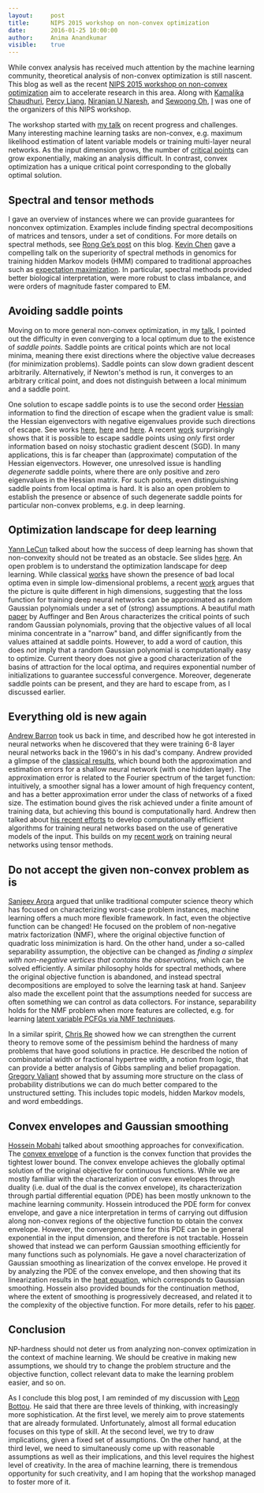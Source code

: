 ```yaml
---
layout:     post
title:      NIPS 2015 workshop on non-convex optimization
date:       2016-01-25 10:00:00
author:     Anima Anandkumar
visible:    true
---
```


While convex analysis has received much attention by the machine learning community, theoretical analysis of non-convex optimization  is still nascent. This blog as well as the recent [NIPS 2015 workshop on non-convex optimization](https://sites.google.com/site/nips2015nonconvexoptimization/home) aim to  accelerate research in this area. Along with [Kamalika Chaudhuri](http://cseweb.ucsd.edu/~kamalika/),  [Percy Liang](http://cs.stanford.edu/~pliang/),  [Niranjan U Naresh](http://www.ics.uci.edu/~numanare/), and [Sewoong Oh](http://web.engr.illinois.edu/~swoh/), [I](http://newport.eecs.uci.edu/anandkumar/) was one of the organizers of this  NIPS workshop. 

The workshop started with [my talk](https://docs.google.com/viewer?a=v&pid=sites&srcid=ZGVmYXVsdGRvbWFpbnxuaXBzMjAxNW5vbmNvbnZleG9wdGltaXphdGlvbnxneDo0OGYxMDE2ZjFhNjlkNGRi) on recent progress and challenges. Many interesting machine learning tasks are non-convex, e.g. maximum likelihood estimation of  latent variable models or training  multi-layer neural networks. As the input dimension grows, the  number of [critical points](https://en.wikipedia.org/wiki/Critical_point_(mathematics)) can grow exponentially, making an analysis difficult. In contrast, convex optimization has a unique critical point corresponding to the globally optimal solution. 

## Spectral and tensor methods

I gave an overview of instances where we can provide guarantees for nonconvex optimization. Examples include finding spectral decompositions of matrices and tensors, under a set of conditions. For more details on spectral methods, see [Rong Ge’s post](http://www.offconvex.org/2015/12/17/tensor-decompositions/) on this blog. [Kevin Chen](https://genfaculty.rutgers.edu/kcchen/home) gave a compelling talk on the superiority of spectral methods in genomics for training hidden Markov models (HMM)  compared to traditional approaches such as [expectation maximization](https://en.wikipedia.org/wiki/Expectation%E2%80%93maximization_algorithm). In particular, spectral methods provided better biological interpretation, were more robust to class imbalance, and were orders of magnitude faster compared to EM.

## Avoiding saddle points
 
Moving on to more general non-convex optimization, in my [talk](https://docs.google.com/viewer?a=v&pid=sites&srcid=ZGVmYXVsdGRvbWFpbnxuaXBzMjAxNW5vbmNvbnZleG9wdGltaXphdGlvbnxneDo0OGYxMDE2ZjFhNjlkNGRi), I pointed out the difficulty in even converging to a local optimum due to the existence of *saddle points*. Saddle points are critical points which are not local minima, meaning there exist directions where the objective value decreases (for minimization problems). Saddle points can slow down gradient descent arbitrarily. Alternatively, if  Newton's method is run, it converges to an arbitrary critical point, and does not  distinguish between a local minimum and a saddle point.

One solution to escape saddle points is to  use the second order [Hessian](https://en.wikipedia.org/wiki/Hessian_matrix) information to find the direction of escape when the gradient value is small: the  Hessian eigenvectors with negative eigenvalues   provide such directions of escape. See works  [here](https://www.computer.org/csdl/proceedings/focs/1996/7594/00/75940359.pdf),  [here](http://arxiv.org/abs/1405.4604) and [here](http://link.springer.com/article/10.1007%2Fs10107-006-0706-8).  A recent  [work](http://arxiv.org/abs/1503.02101) surprisingly shows that it is possible to escape saddle points using *only* first order information based on noisy stochastic gradient descent (SGD). In many applications, this is far cheaper than (approximate) computation of the Hessian eigenvectors.  However, one unresolved issue is handling *degenerate* saddle points, where there are only positive and zero eigenvalues in the Hessian matrix. For such points, even distinguishing saddle points from local optima is hard. It is also an open problem to establish the presence or absence of  such degenerate saddle points for particular non-convex problems, e.g. in deep learning.

## Optimization landscape for deep learning

[Yann LeCun](http://yann.lecun.com/) talked about how the success of deep learning has shown that non-convexity should not be treated as an obstacle. See slides [here](https://docs.google.com/viewer?a=v&pid=sites&srcid=ZGVmYXVsdGRvbWFpbnxuaXBzMjAxNW5vbmNvbnZleG9wdGltaXphdGlvbnxneDo0YmNiNjM0OGU0NTlmMDll). An open problem is to understand the optimization landscape for deep learning. While classical [works](http://www.dsi.unifi.it/~paolo/ps/pinn.pdf) have shown the presence of bad local optima even in simple low-dimensional problems, a recent [work](http://arxiv.org/abs/1412.0233) argues that the picture is quite different in high dimensions, suggesting that the loss function for training deep neural networks can be approximated as random Gaussian polynomials under a set of (strong) assumptions. A beautiful math [paper](https://projecteuclid.org/euclid.aop/1384957786) by Auffinger and Ben Arous characterizes the critical points of such random Gaussian  polynomials, proving that the objective values of all local minima concentrate in a "narrow" band, and  differ significantly from the values attained at saddle points. However, to add a word of caution, this does *not* imply that a random Gaussian polynomial  is computationally easy to optimize. Current theory does not give a good characterization of the basins of attraction for the local optima, and requires exponential number of initializations to guarantee successful convergence. Moreover, degenerate saddle points can be present, and they are hard to escape from, as I discussed earlier. 

## Everything old is new again

[Andrew Barron](http://www.stat.yale.edu/~arb4/) took us back in time, and described how he got interested in neural networks when he discovered that they were training 6-8 layer neural networks back in the 1960's in his dad's company. Andrew provided a glimpse of the [classical results](http://link.springer.com/article/10.1023%2FA%3A1022650905902), which bound both the approximation and estimation errors for a shallow neural network (with one hidden layer). The approximation error is related to the  Fourier spectrum of the target function: intuitively, a smoother signal has a lower amount of high frequency content, and has a better approximation error under the class of   networks of a fixed size. The estimation bound gives the risk achieved under a finite amount of training data, but  achieving this  bound is   computationally hard. Andrew then talked about [his recent efforts](https://drive.google.com/file/d/0Bxz8_SW7cMO-Z2Nob1htbTNyUG8/view?usp=sharing) to develop computationally efficient algorithms for training neural networks based on the use of generative models of the input. This builds on my  [recent work](http://newport.eecs.uci.edu/anandkumar/pubs/NN_GeneralizationBound.pdf) 
 on training neural networks using tensor methods.

## Do not accept the given non-convex problem as is

[Sanjeev Arora](https://www.cs.princeton.edu/~arora/) argued that unlike traditional computer science theory which has focused on characterizing worst-case problem instances, machine learning offers a much more flexible framework. In fact, even the objective function can be changed!  He focused on the problem of non-negative matrix factorization (NMF), where the original objective function of quadratic loss minimization is hard. On the other hand,  under a so-called  separability assumption, the objective  can  be changed as *finding a simplex with non-negative vertices that contains the observations*, which can be solved efficiently. A similar philosophy holds for spectral methods, where the original objective function is abandoned, and instead spectral decompositions are employed to solve the learning task at hand. Sanjeev also made the excellent point that the assumptions needed for success are often something we can control as data collectors. For instance, separability holds for the NMF problem when more features are collected, e.g. for learning [latent variable PCFGs via NMF techniques](http://homepages.inf.ed.ac.uk/scohen/acl14pivot+supp.pdf). 

In a similar spirit,  [Chris Re](http://cs.stanford.edu/people/chrismre/)  showed how we can strengthen the current theory to remove some of the pessimism behind the hardness of many problems that have good solutions  in practice. He described the notion of combinatorial width or fractional hypertree width, a notion from logic, that can provide a better analysis of Gibbs sampling and belief propagation.  [Gregory Valiant](http://theory.stanford.edu/~valiant/) showed that by assuming more structure on the class of probability distributions we can do much better compared to the unstructured setting. This includes topic models, hidden Markov models, and word embeddings. 

## Convex envelopes and Gaussian smoothing

[Hossein Mobahi](http://people.csail.mit.edu/hmobahi/index2.html) talked about smoothing approaches for convexification. The [convex envelope](http://www.tandfonline.com/doi/abs/10.1080/03605309908821476?journalCode=lpde20#.VnH1dEorK00) of a function  is  the convex function that provides the tightest lower bound. The convex envelope achieves the globally optimal solution of the original objective for continuous functions. While we are mostly familiar with the characterization of convex envelopes through duality (i.e. dual of the dual is the convex envelope), its characterization through partial differential equation (PDE) has been mostly unknown to the machine learning community. Hossein introduced the PDE form for convex envelope, and gave a nice interpretation in terms of carrying out diffusion along  non-convex regions of the objective function to obtain the convex envelope.  However, the convergence time for this PDE can be in general  exponential in the input dimension, and therefore is not tractable. Hossein showed that instead we can perform Gaussian smoothing efficiently for many functions such as polynomials. He gave a novel characterization of Gaussian smoothing as linearization of the convex envelope.  He proved it by analyzing the PDE of the convex envelope, and then showing that its linearization results in the [heat equation](http://people.csail.mit.edu/hmobahi/pubs/gaussian_convenv_2015.pdf), which corresponds to Gaussian smoothing. Hossein also provided bounds for the continuation method, where the extent of smoothing is progressively decreased, and related it to the complexity of the objective function. For more details, refer to his [paper](http://people.csail.mit.edu/hmobahi/pubs/aaai_2015.pdf).

## Conclusion 

NP-hardness should not deter us from analyzing non-convex optimization in the context of machine learning. We should be creative in making new assumptions, we should try to change the problem structure and the objective function, collect relevant data to make the learning problem easier, and so on. 

As I conclude this blog post, I am reminded of my discussion with [Leon Bottou](http://leon.bottou.org/). He said that there are three levels of thinking, with increasingly more sophistication. At the first level, we merely aim to prove statements that are already formulated. Unfortunately, almost all formal education focuses on this type of skill. At the second level, we try to draw implications, given a fixed set of assumptions. On the other hand, at the third level, we need to simultaneously come up with reasonable assumptions as well as their implications, and this level requires the highest level of creativity. In the area of machine learning, there is tremendous opportunity for such creativity, and I am hoping that the workshop managed to foster more of it. 


